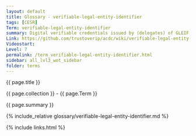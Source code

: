```yaml
---
layout: default
title: Glossary - verifiable-legal-entity-identifier
tags: [CESR]
Term: verifiable-legal-entity-identifier
summary: Digital verifiable credentials issued by (delegates) of GLEIF to prove that information about a legel entity is verifiably authentic
Link: https://github.com/trustoverip/acdc/wiki/verifiable-legal-entity-identifier
Videostart: 
Level: 7
permalink: /term_verifiable-legal-entity-identifier.html
sidebar: all_lvl3_wot_sidebar
folder: terms
---
```


{{ page.title }}

{{ page.collection }} - {{ page.Term }}

   {{ page.summary }}

{% include_relative glossary/verifiable-legal-entity-identifier.md %}

 {% include links.html %} 
